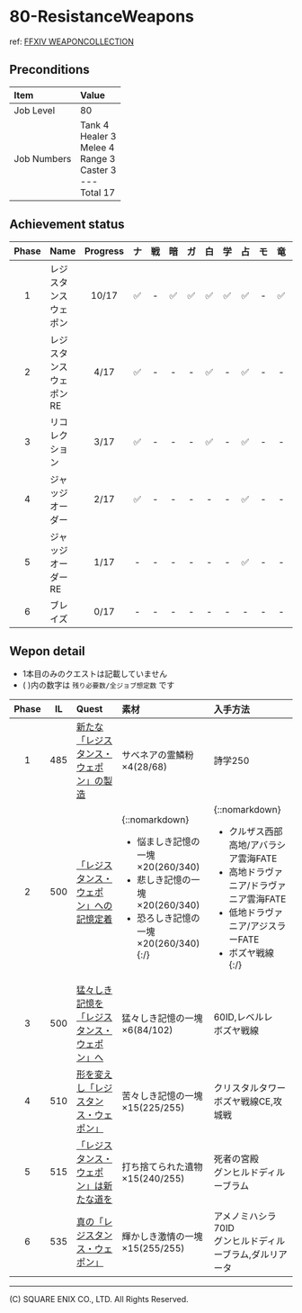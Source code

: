 # 80-ResistanceWeapons

ref: [FFXIV WEAPONCOLLECTION](https://weapon.ffxivcollection.com/where/rw/)

## Preconditions

| Item | Value |
| :--- | :--- |
| Job Level | 80 |
| Job Numbers | Tank 4<br />Healer 3<br />Melee 4<br />Range 3<br />Caster 3<br />---<br />Total 17 |

## Achievement status

| Phase | Name | Progress | ナ | 戦 | 暗 | ガ | 白 | 学 | 占 | モ | 竜 | 忍 | 侍 | 詩 | 機 | 踊 | 黒 | 召 | 赤 |
| :---: | :--- | :---: | :---: | :---: | :---: | :---: | :---: | :---: | :---: | :---: | :---: | :---: | :---: | :---: | :---: | :---: | :---: | :---: | :---: |
| 1 | レジスタンスウェポン | 10/17 | ✅ | - | ✅ | ✅ | ✅ | ✅ | ✅ | - | ✅ | - | ✅ | - | ✅ | - | - | - | ✅ |
| 2 | レジスタンスウェポンRE | 4/17 | ✅ | - | - | - | ✅ | - | ✅ | - | - | - | - | - | - | - | - | - | ✅ |
| 3 | リコレクション | 3/17 | ✅ | - | - | - | ✅ | - | ✅ | - | - | - | - | - | - | - | - | - | - |
| 4 | ジャッジオーダー | 2/17 | ✅ | - | - | - | - | - | ✅ | - | - | - | - | - | - | - | - | - | - | 
| 5 | ジャッジオーダーRE | 1/17 | - | - | - | - | - | - | ✅ | - | - | - | - | - | - | - | - | - | - | 
| 6 | ブレイズ | 0/17 | - | - | - | - | - | - | - | - | - | - | - | - | - | - | - | - | - | 

## Wepon detail

- 1本目のみのクエストは記載していません
- ( )内の数字は `残り必要数/全ジョブ想定数` です

| Phase | IL | Quest | 素材 | 入手方法 |
| :---: | :---: | :--- | :--- | :--- |
| 1 | 485 | <a href="https://jp.finalfantasyxiv.com/lodestone/playguide/db/quest/4bd506e3dcb/" class="eorzeadb_link">新たな「レジスタンス・ウェポン」の製造</a> | サベネアの霊鱗粉×4(28/68) | 詩学250 | 
| 2 | 500 | <a href="https://jp.finalfantasyxiv.com/lodestone/playguide/db/quest/9673c789ba9/" class="eorzeadb_link">「レジスタンス・ウェポン」への記憶定着</a> | {::nomarkdown}<ul><li>悩ましき記憶の一塊×20(260/340)</li><li>悲しき記憶の一塊×20(260/340)</li><li>恐ろしき記憶の一塊×20(260/340)</li>{:/} | {::nomarkdown}<ul><li>クルザス西部高地/アバラシア雲海FATE</li><li>高地ドラヴァニア/ドラヴァニア雲海FATE</li><li>低地ドラヴァニア/アジスラーFATE</li><li>ボズヤ戦線</li>{:/} | 
| 3 | 500 | <a href="https://jp.finalfantasyxiv.com/lodestone/playguide/db/quest/f267d4d0aac/" class="eorzeadb_link">猛々しき記憶を「レジスタンス・ウェポン」へ</a> | 猛々しき記憶の一塊×6(84/102) | 60ID,レベルレ<br />ボズヤ戦線 | 
| 4 | 510 | <a href="https://jp.finalfantasyxiv.com/lodestone/playguide/db/quest/39fc3e4a86a/" class="eorzeadb_link">形を変えし「レジスタンス・ウェポン」</a> | 苦々しき記憶の一塊×15(225/255) | クリスタルタワー<br />ボズヤ戦線CE,攻城戦 | 
| 5 | 515 | <a href="https://jp.finalfantasyxiv.com/lodestone/playguide/db/quest/f49e076d1e1/" class="eorzeadb_link">「レジスタンス・ウェポン」は新たな道を</a> | 打ち捨てられた遺物×15(240/255) | 死者の宮殿<br />グンヒルドディルーブラム |
| 6 | 535 | <a href="https://jp.finalfantasyxiv.com/lodestone/playguide/db/quest/a0f4270b30f/" class="eorzeadb_link">真の「レジスタンス・ウェポン」</a> | 輝かしき激情の一塊×15(255/255) | アメノミハシラ<br />70ID<br />グンヒルドディルーブラム,ダルリアータ | 

---
(C) SQUARE ENIX CO., LTD. All Rights Reserved.

<script src="https://img.finalfantasyxiv.com/lds/pc/global/js/eorzeadb/loader.js?v2"></script>